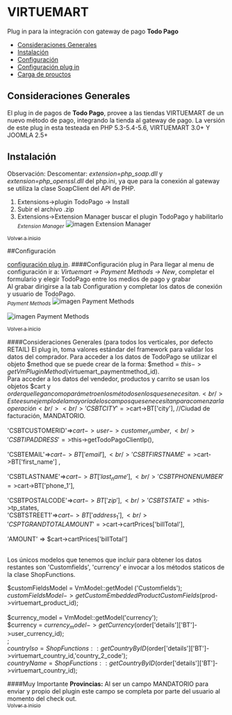 <a name="inicio"></a>
VIRTUEMART
==========

Plug in para la integración con gateway de pago <strong>Todo Pago</strong>
- [Consideraciones Generales](#consideracionesgenerales)
- [Instalación](#instalacion)
- [Configuración](#configuracion)
- [Configuración plug in](#confplugin)
- [Carga de prouctos](#productos) 

<a name="consideracionesgenerales"></a>
## Consideraciones Generales
El plug in de pagos de <strong>Todo Pago</strong>, provee a las tiendas VIRTUEMART de un nuevo m&eacute;todo de pago, integrando la tienda al gateway de pago.
La versión de este plug in esta testeada en PHP 5.3-5.4-5.6, VIRTUEMART 3.0+ Y JOOMLA 2.5+

<a name="instalacion"></a>
## Instalación
Observación: Descomentar: <em>extension=php_soap.dll</em> y <em>extension=php_openssl.dll</em> del php.ini, ya que para la conexión al gateway se utiliza la clase SoapClient del API de PHP. 

1.  Extensions->plugin TodoPago -> Install
2.	Subir el archivo .zip
3.	Extensions->Extension Manager buscar el plugin TodoPago y habilitarlo
<sub><em>Extension Manager</em></sub>
![imagen Extension Manager](https://raw.githubusercontent.com/TodoPago/imagenes/master/virtuemart/extension-manager.png)



[<sub>Volver a inicio</sub>](#inicio)

<a name="configuracion"></a>
##Configuración

[configuración plug in](#confplugin).
<a name="confplugin"></a>
####Configuración plug in
Para llegar al menu de configuración ir a: <em>Virtuemart -> Payment Methods -> New</em>, completar el formulario y elegir TodoPago entre los medios de pago y grabar<br />
Al grabar dirigirse a la tab Configuration y completar los datos de conexión y usuario de TodoPago.
<br />
<sub><em>Payment Methods</em></sub>
![imagen Payment Methods](https://raw.githubusercontent.com/TodoPago/imagenes/master/virtuemart/payment-methods-1.png)

![imagen Payment Methods](https://raw.githubusercontent.com/TodoPago/imagenes/master/virtuemart/payment-methods-2.png)


[<sub>Volver a inicio</sub>](#inicio)

####Consideraciones Generales (para todos los verticales, por defecto RETAIL)
El plug in, toma valores est&aacute;ndar del framework para validar los datos del comprador.
Para acceder a los datos de TodoPago se utilizar el objeto $method que se puede crear de la forma: $method = $this->getVmPluginMethod ($virtuemart_paymentmethod_id).
<br />
Para acceder a los datos del vendedor, productos y carrito se usan los objetos $cart y $order que llegan como parámetro en los métodos en los que se necesitan. 
<br />
Este es un ejemplo de la mayoría de los campos que se necesitan para comenzar la operación <br />
<br />
'CSBTCITY'=>$cart->BT['city'], //Ciudad de facturación, MANDATORIO.		
<br />
'CSBTCUSTOMERID'=>$cart->user->customer_number, 
<br />
'CSBTIPADDRESS'=>$this->getTodoPagoClientIp(),	
<br />
'CSBTEMAIL'=>$cart->BT['email'], 	
<br />
'CSBTFIRSTNAME'=>$cart->BT['first_name'] ,		
<br />
'CSBTLASTNAME'=>$cart->BT['last_name'], 		
<br />
'CSBTPHONENUMBER'=>$cart->BT['phone_1'],		
<br />
'CSBTPOSTALCODE'=>$cart->BT['zip'], 
<br />
'CSBTSTATE'=>$this->tp_states, 
<br />
'CSBTSTREET1'=>$cart->BT['address_1'], 
<br />
'CSPTGRANDTOTALAMOUNT'=>$cart->cartPrices['billTotal'],                                 
<br />
'AMOUNT' => $cart->cartPrices['billTotal']	

<br />
Los únicos modelos que tenemos que incluir para obtener los datos restantes son 'Customfields', 'currency' e invocar a los métodos staticos de la clase ShopFunctions.<br />

$customFieldsModel = VmModel::getModel ('Customfields');<br />
$customFieldsModel->getCustomEmbeddedProductCustomFields($prod->virtuemart_product_id);    <br />   <br />
$currency_model = VmModel::getModel('currency');<br />
$currency = $currency_model->getCurrency($order['details']['BT']->user_currency_id);<br />;<br />
$countryIso = ShopFunctions::getCountryByID($order['details']['BT']->virtuemart_country_id,'country_2_code');<br />
$countryName = ShopFunctions::getCountryByID($order['details']['BT']->virtuemart_country_id);<br />


####Muy Importante
<strong>Provincias:</strong> Al ser un campo MANDATORIO para enviar y propio del plugin este campo se completa por parte del usuario al momento del check out.
<br />
[<sub>Volver a inicio</sub>](#inicio)
